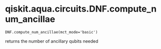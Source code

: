 # qiskit.aqua.circuits.DNF.compute\_num\_ancillae

`DNF.compute_num_ancillae(mct_mode='basic')`

returns the number of ancillary qubits needed
